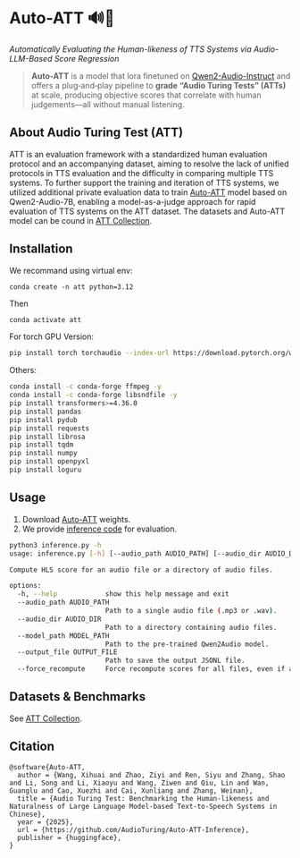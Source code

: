 # Auto-ATT 🔊🤖 
*Automatically Evaluating the Human-likeness of TTS Systems via Audio-LLM-Based Score Regression*


> **Auto-ATT** is a model that lora finetuned on [Qwen2-Audio-Instruct](https://huggingface.co/Qwen/Qwen2-Audio-7B-Instruct) and offers a plug‑and‑play pipeline to **grade “Audio Turing Tests” (ATTs)** at scale, producing objective scores that correlate with human judgements––all without manual listening.


## About Audio Turing Test (ATT)

ATT is an evaluation framework with a standardized human evaluation protocol and an accompanying dataset, aiming to resolve the lack of unified protocols in TTS evaluation and the difficulty in comparing multiple TTS systems. To further support the training and iteration of TTS systems, we utilized additional private evaluation data to train [Auto-ATT](https://huggingface.co/Meituan/Auto-ATT) model based on Qwen2-Audio-7B, enabling a model-as-a-judge approach for rapid evaluation of TTS systems on the ATT dataset. The datasets and Auto-ATT model can be cound in [ATT Collection](https://huggingface.co/collections/meituan/audio-turing-test-682446320368164faeaf38a4).


## Installation

We recommand using virtual env:
```
conda create -n att python=3.12
```
Then
```bash
conda activate att
```

For torch GPU Version:
```bash
pip install torch torchaudio --index-url https://download.pytorch.org/whl/cu118  
```
Others:
```bash
conda install -c conda-forge ffmpeg -y
conda install -c conda-forge libsndfile -y
pip install transformers>=4.36.0  
pip install pandas
pip install pydub  
pip install requests
pip install librosa  
pip install tqdm
pip install numpy
pip install openpyxl
pip install loguru
```

## Usage

1. Download [Auto-ATT](https://huggingface.co/Meituan/Auto-ATT) weights.
2. We provide [inference code](https://github.com/AudioTuring/Auto-ATT-Inference/blob/main/inference.py) for evaluation.

```bash
python3 inference.py -h
usage: inference.py [-h] [--audio_path AUDIO_PATH] [--audio_dir AUDIO_DIR] --model_path MODEL_PATH [--output_file OUTPUT_FILE] [--force_recompute]

Compute HLS score for an audio file or a directory of audio files.

options:
  -h, --help            show this help message and exit
  --audio_path AUDIO_PATH
                        Path to a single audio file (.mp3 or .wav).
  --audio_dir AUDIO_DIR
                        Path to a directory containing audio files.
  --model_path MODEL_PATH
                        Path to the pre-trained Qwen2Audio model.
  --output_file OUTPUT_FILE
                        Path to save the output JSONL file.
  --force_recompute     Force recompute scores for all files, even if already processed.
```


## Datasets & Benchmarks
See [ATT Collection](https://huggingface.co/collections/meituan/audio-turing-test-682446320368164faeaf38a4).



## Citation

```
@software{Auto-ATT,
  author = {Wang, Xihuai and Zhao, Ziyi and Ren, Siyu and Zhang, Shao and Li, Song and Li, Xiaoyu and Wang, Ziwen and Qiu, Lin and Wan, Guanglu and Cao, Xuezhi and Cai, Xunliang and Zhang, Weinan},
  title = {Audio Turing Test: Benchmarking the Human-likeness and Naturalness of Large Language Model-based Text-to-Speech Systems in Chinese},
  year = {2025},
  url = {https://github.com/AudioTuring/Auto-ATT-Inference},
  publisher = {huggingface},
}
```
